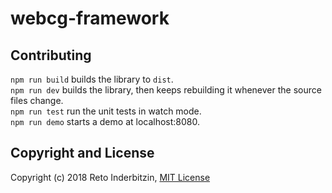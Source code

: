 # webcg-framework

## Contributing

`npm run build` builds the library to `dist`.  
`npm run dev` builds the library, then keeps rebuilding it whenever the source files change.  
`npm run test` run the unit tests in watch mode.  
`npm run demo` starts a demo at localhost:8080.

## Copyright and License

Copyright (c) 2018 Reto Inderbitzin, [MIT License](LICENSE)
